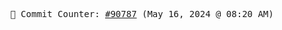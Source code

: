 <p align="center">
    <samp>
        📮 Commit Counter: <a href="https://github.com/Javascript-void0/Javascript-void0/commits/main">#90787</a> (May 16, 2024 @ 08:20 AM)
    </samp>
</p>
